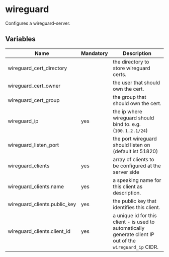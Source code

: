 # wireguard

Configures a wireguard-server.

## Variables

| Name                         | Mandatory | Description                                                                                               |
|------------------------------|-----------|-----------------------------------------------------------------------------------------------------------|
| wireguard_cert_directory     |           | the directory to store wireguard certs.                                                                   |
| wireguard_cert_owner         |           | the user that should own the cert.                                                                        |
| wireguard_cert_group         |           | the group that should own the cert.                                                                       |
| wireguard_ip                 | yes       | the ip where wireguard should bind to. e.g. (`100.1.2.1/24`)                                              |
| wireguard_listen_port        |           | the port wireguard should listen on (default ist 51820)                                                   |
| wireguard_clients            | yes       | array of clients to be configured at the server side                                                      |
| wireguard_clients.name       | yes       | a speaking name for this client as description.                                                           |
| wireguard_clients.public_key | yes       | the public key that identifies this client.                                                               |
| wireguard_clients.client_id  | yes       | a unique id for this client - is used to automatically generate client IP out of the `wireguard_ip` CIDR. |
